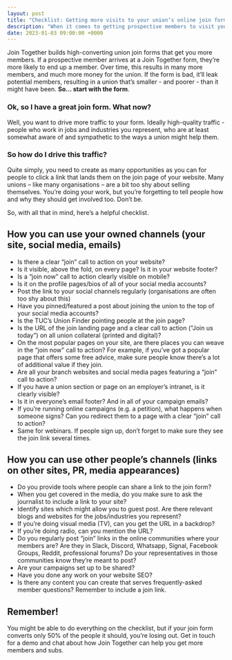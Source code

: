 ```yaml
---
layout: post
title: "Checklist: Getting more visits to your union’s online join form"
description: "When it comes to getting prospective members to visit your join form, every little helps."
date: 2023-01-03 09:00:00 +0000
---
```


Join Together builds high-converting union join forms that get you more members. If a prospective member arrives at a Join Together form, they’re more likely to end up a member. Over time, this results in many more members, and much more money for the union. If the form is bad, it’ll leak potential members, resulting in a union that’s smaller - and poorer - than it might have been. **So… start with the form**.

### Ok, so I have a great join form. What now?

Well, you want to drive more traffic to your form. Ideally high-quality traffic - people who work in jobs and industries you represent, who are at least somewhat aware of and sympathetic to the ways a union might help them.

### So how do I drive this traffic?

Quite simply, you need to create as many opportunities as you can for people to click a link that lands them on the join page of your website. Many unions – like many organisations – are a bit too shy about selling themselves. You’re doing your work, but you’re forgetting to tell people how and why they should get involved too. Don’t be.

So, with all that in mind, here’s a helpful checklist.

## How you can use your owned channels (your site, social media, emails)

- Is there a clear “join” call to action on your website?
- Is it visible, above the fold, on every page? Is it in your website footer?
- Is a “join now” call to action clearly visible on mobile?
- Is it on the profile pages/bios of all of your social media accounts?
- Post the link to your social channels regularly (organisations are often too shy about this)
- Have you pinned/featured a post about joining the union to the top of your social media accounts?
- Is the TUC’s Union Finder pointing people at the join page?
- Is the URL of the join landing page and a clear call to action (”Join us today”) on all union collateral (printed and digital)?
- On the most popular pages on your site, are there places you can weave in the “join now” call to action? For example, if you’ve got a popular page that offers some free advice, make sure people know there’s a lot of additional value if they join.
- Are all your branch websites and social media pages featuring a “join” call to action?
- If you have a union section or page on an employer’s intranet, is it clearly visible?
- Is it in everyone’s email footer? And in all of your campaign emails?
- If you’re running online campaigns (e.g. a petition), what happens when someone signs? Can you redirect them to a page with a clear “join” call to action?
- Same for webinars. If people sign up, don’t forget to make sure they see the join link several times.

## How you can use other people’s channels (links on other sites, PR, media appearances)

- Do you provide tools where people can share a link to the join form?
- When you get covered in the media, do you make sure to ask the journalist to include a link to your site?
- Identify sites which might allow you to guest post. Are there relevant blogs and websites for the jobs/industries you represent?
- If you’re doing visual media (TV), can you get the URL in a backdrop?
- If you’re doing radio, can you mention the URL?
- Do you regularly post “join” links in the online communities where your members are? Are they in Slack, Discord, Whatsapp, Signal, Facebook Groups, Reddit, professional forums? Do your representatives in those communities know they’re meant to post?
- Are your campaigns set up to be shared?
- Have you done any work on your website SEO?
- Is there any content you can create that serves frequently-asked member questions? Remember to include a join link.

## Remember!

You might be able to do everything on the checklist, but if your join form converts only 50% of the people it should, you’re losing out. Get in touch for a demo and chat about how Join Together can help you get more members and subs.
